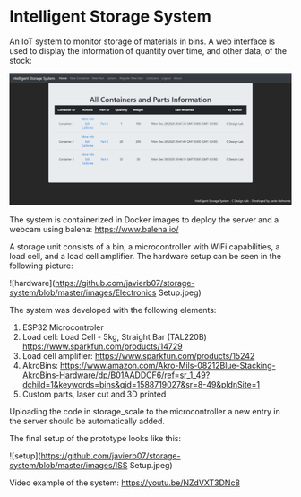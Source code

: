 # Intelligent Storage System
An IoT system to monitor storage of materials in bins. A web interface is used to display the information of quantity over time, and other data, of the stock:

![web-gui](https://github.com/javierb07/storage-system/blob/master/images/system-info.jpeg)

The system is containerized in Docker images to deploy the server and a webcam using balena: https://www.balena.io/

A storage unit consists of a bin, a microcontroller with WiFi capabilities, a load cell, and a load cell amplifier. The hardware setup can be seen in the following picture:

![hardware](https://github.com/javierb07/storage-system/blob/master/images/Electronics Setup.jpeg)

The system was developed with the following elements:

1. ESP32 Microcontroler
2. Load cell: Load Cell - 5kg, Straight Bar (TAL220B) https://www.sparkfun.com/products/14729
3. Load cell amplifier: https://www.sparkfun.com/products/15242
4. AkroBins: https://www.amazon.com/Akro-Mils-08212Blue-Stacking-AkroBins-Hardware/dp/B01AADDCF6/ref=sr_1_49?dchild=1&keywords=bins&qid=1588719027&sr=8-49&pldnSite=1
5. Custom parts, laser cut and 3D printed

Uploading the code in storage_scale to the microcontroller a new entry in the server should be automatically added.

The final setup of the prototype looks like this:

![setup](https://github.com/javierb07/storage-system/blob/master/images/ISS Setup.jpeg)

Video example of the system: https://youtu.be/NZdVXT3DNc8